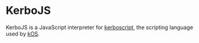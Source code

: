 # KerboJS

KerboJS is a JavaScript interpreter for [kerboscript](https://ksp-kos.github.io/KOS_DOC/language.html), the scripting language used by [kOS](https://ksp-kos.github.io/KOS_DOC/index.html).

